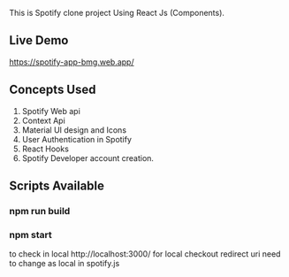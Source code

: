 This is Spotify clone project Using React Js (Components).

## Live Demo

https://spotify-app-bmg.web.app/

## Concepts Used

1. Spotify Web api
2. Context Api
3. Material UI design and Icons
4. User Authentication in Spotify
5. React Hooks
6. Spotify Developer account creation.

## Scripts Available

### npm run build

### npm start

to check in local http://localhost:3000/
for local checkout redirect uri need to change as local in spotify.js
